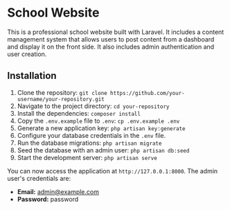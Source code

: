 # School Website

This is a professional school website built with Laravel. It includes a content management system that allows users to post content from a dashboard and display it on the front side. It also includes admin authentication and user creation.

## Installation

1. Clone the repository: `git clone https://github.com/your-username/your-repository.git`
2. Navigate to the project directory: `cd your-repository`
3. Install the dependencies: `composer install`
4. Copy the `.env.example` file to `.env`: `cp .env.example .env`
5. Generate a new application key: `php artisan key:generate`
6. Configure your database credentials in the `.env` file.
7. Run the database migrations: `php artisan migrate`
8. Seed the database with an admin user: `php artisan db:seed`
9. Start the development server: `php artisan serve`

You can now access the application at `http://127.0.0.1:8000`. The admin user's credentials are:
- **Email:** admin@example.com
- **Password:** password